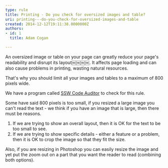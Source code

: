 ```yaml
---
type: rule
title: Printing - Do you check for oversized images and table?
uri: printing---do-you-check-for-oversized-images-and-table
created: 2014-12-12T19:11:38.0000000Z
authors:
- id: 1
  title: Adam Cogan

---
```


An oversized image or table on your page can greatly reduce your page's readability                     and disrupt its layout￼￼￼￼. It affects page loading and can also cause problems in printing, wasting natural resources.
 
That's why you should limit all your images and tables to a maximum of 8​00 pixels wide.

We have a program called     [SSW Code Auditor](http&#58;//www.ssw.com.au/ssw/CodeAuditor/) to check for this rule.

Some have said 800 pixels is too small, if you resized a large image you can't read the text - we think if you have an image that is large, then there must be reasons.

1. If we are trying to show an overall layout, then it is OK for the text to be too small to see.
2. If we are trying to show specific details - either a feature or a problem, then it is OK to crop the image so that they fit the size.


Also, if you are resizing in Photoshop you can easily resize the image and yet put the zoom out on a part that you want the reader to read (combining both options).
​
